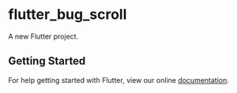 # flutter_bug_scroll

A new Flutter project.

## Getting Started

For help getting started with Flutter, view our online
[documentation](http://flutter.io/).
